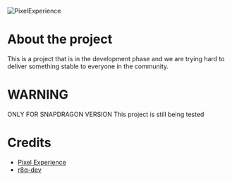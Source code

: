 ![PixelExperience](https://i.imgur.com/NFjZzFl.png[/img])

# About the project
This is a project that is in the development phase and we are trying hard to deliver something stable to everyone in the community.

# WARNING
ONLY FOR SNAPDRAGON VERSION 
This project is still being tested

# Credits 
- [Pixel Experience](https://github.com/PixelExperience)
- [r8q-dev](https://github.com/r8q-dev/)
